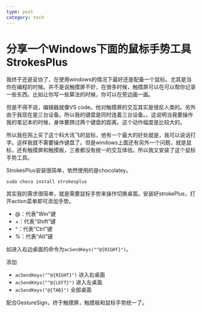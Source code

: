 ```yaml
---
type: post
category: tech
---
```

# 分享一个Windows下面的鼠标手势工具StrokesPlus

我终于还是妥协了，在使用windows的情况下最好还是配备一个鼠标。尤其是当你在编程的时候。并不是说触摸屏不好，在很多时候，触摸屏可以在可以帮你记录一些东西。比如让你写一些算法的时候，你可以在旁边画一画。

但是不得不说，编辑器就像VS code。他对触摸屏的交互其实是很反人类的。另外由于我现在是三台设备。所以我的键盘是同时连着三台设备。。这说明当我要操作我的笔记本的时候，身体要跨过两个键盘的距离。这个动作幅度是比较大的。

所以我在网上买了这个科大讯飞的鼠标，他有一个最大的好处就是，我可以说话打字。这样我就不需要操作键盘了。但是windows上面还有另外一个问题，就是鼠标，还有触摸屏和触摸板，三者都没有统一的交互体验。所以我又安装了这个鼠标手势工具。

StrokesPlus安装很简单，依然使用的是chocolatey。

```
sudo choco install strokesplus
```

其实我的需求很简单，就是需要鼠标手势来操作切换桌面。安装好strokePlus，打开action菜单即可添加手势。

+ @：代表"Win"键
+ +：代表“Shift”键
+ ^：代表“Ctrl”键
+ %：代表“Alt”键

如进入右边桌面的命令为```acSendKeys("^@{RIGHT}")```。

添加

+ ```acSendKeys("^@{RIGHT}")``` 进入右桌面
+ ```acSendKeys("^@{LEFT}")``` 进入左桌面
+ ```acSendKeys("@{TAB}")``` 全部桌面

配合GestureSign，终于触摸屏，触摸板和鼠标手势统一了。
